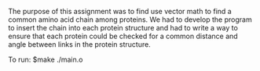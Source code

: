 The purpose of this assignment was to find use vector math to find a common amino acid chain among proteins. We had to develop the program to insert the chain into each protein structure and had to write a way to ensure that each protein could be checked for a common distance and angle between links in the protein structure. 

To run:
$make 
./main.o
